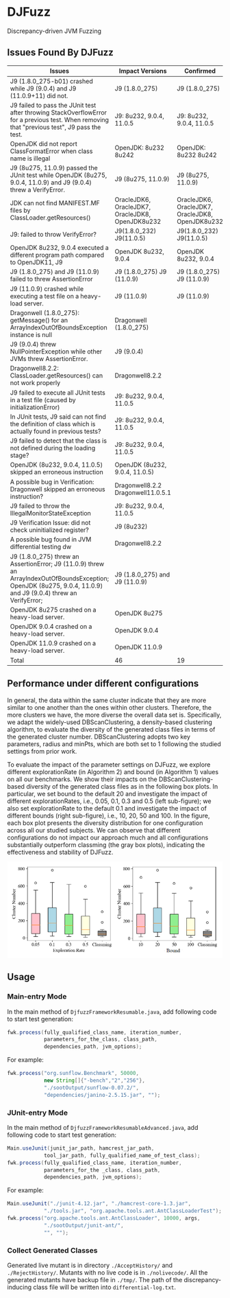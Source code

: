 # DJFuzz
 Discrepancy-driven JVM Fuzzing

## Issues Found By DJFuzz

| Issues                                                       | Impact Versions                                  | Confirmed                                        | Link                                                         |
| ------------------------------------------------------------ | ------------------------------------------------ | ------------------------------------------------ | ------------------------------------------------------------ |
| J9 (1.8.0_275-b01) crashed while J9 (9.0.4) and J9 (11.0.9+11) did not. | J9 (1.8.0_275)                                   | J9 (1.8.0_275)                                   | https://github.com/eclipse/openj9/issues/11683               |
| J9 failed to pass the JUnit test after throwing StackOverflowError for a previous test. When removing that "previous test", J9 pass the test. | J9: 8u232, 9.0.4, 11.0.5                         | J9: 8u232, 9.0.4, 11.0.5                         | https://github.com/eclipse/openj9/issues/9381                |
| OpenJDK did not report ClassFormatError when class name is illegal | OpenJDK: 8u232 8u242                             | OpenJDK: 8u232 8u242                             | https://bugs.java.com/bugdatabase/view_bug.do?bug_id=JDK-8242352 |
| J9 (8u275, 11.0.9) passed the JUnit test while OpenJDK (8u275, 9.0.4, 11.0.9) and J9 (9.0.4) threw a VerifyError. | J9 (8u275, 11.0.9)                               | J9 (8u275, 11.0.9)                               | https://github.com/eclipse/openj9/issues/11684               |
| JDK can not find MANIFEST.MF files by ClassLoader.getResources() | OracleJDK6, OracleJDK7, OracleJDK8, OpenJDK8u232 | OracleJDK6, OracleJDK7, OracleJDK8, OpenJDK8u232 | https://bugs.java.com/bugdatabase/view_bug.do?bug_id=JDK-8244083 |
| J9: failed to throw VerifyError?                             | J9(1.8.0_232) J9(11.0.5)                         | J9(1.8.0_232) J9(11.0.5)                         | https://github.com/eclipse/openj9/issues/9385                |
| OpenJDK 8u232, 9.0.4 executed a different program path compared to OpenJDK11, J9 | OpenJDK 8u232, 9.0.4                             | OpenJDK 8u232, 9.0.4                             | https://bugs.openjdk.java.net/browse/JDK-8259961             |
| J9 (1.8.0_275) and J9 (11.0.9) failed to threw AssertionError | J9 (1.8.0_275)  J9 (11.0.9)                      | J9 (1.8.0_275) J9 (11.0.9)                       | https://github.com/eclipse/openj9/issues/11721               |
| J9 (11.0.9) crashed while executing a test file on a heavy-load server. | J9 (11.0.9)                                      | J9 (11.0.9)                                      | https://github.com/eclipse/openj9/issues/11725               |
| Dragonwell (1.8.0_275): getMessage() for an ArrayIndexOutOfBoundsException instance is null | Dragonwell (1.8.0_275)                           |                                                  | https://github.com/alibaba/dragonwell8/issues/186            |
| J9 (9.0.4) threw NullPointerException while other JVMs threw AssertionError. | J9 (9.0.4)                                       |                                                  | https://github.com/eclipse/openj9/issues/11723               |
| Dragonwell8.2.2: ClassLoader.getResources() can not work properly | Dragonwell8.2.2                                  |                                                  | https://github.com/alibaba/dragonwell8/issues/99             |
| J9 failed to execute all JUnit tests in a test file (caused by initializationError) | J9: 8u232, 9.0.4, 11.0.5                         |                                                  | https://github.com/eclipse/openj9/issues/9357                |
| In JUnit tests, J9 said can not find the definition of class which is actually found in previous tests? | J9: 8u232, 9.0.4, 11.0.5                         |                                                  | https://github.com/eclipse/openj9/issues/9336                |
| J9 failed to detect that the class is not defined during the loading stage? | J9: 8u232, 9.0.4, 11.0.5                         |                                                  | https://github.com/eclipse/openj9/issues/9323                |
| OpenJDK (8u232, 9.0.4, 11.0.5) skipped an erroneous instruction | OpenJDK (8u232, 9.0.4, 11.0.5)                   |                                                  | https://bugs.java.com/bugdatabase/view_bug.do?bug_id=JDK-8243483 |
| A possible bug in Verification: Dragonwell skipped an erroneous instruction? | Dragonwell8.2.2 Dragonwell11.0.5.1               |                                                  | https://github.com/alibaba/dragonwell8/issues/97             |
| J9 failed to throw the IllegalMonitorStateException          | J9: 8u232, 9.0.4, 11.0.5                         |                                                  | https://github.com/eclipse/openj9/issues/9276                |
| J9 Verification Issue: did not check uninitialized register? | J9 (8u232)                                       |                                                  | https://github.com/eclipse/openj9/issues/9271                |
| A possible bug found in JVM differential testing dw          | Dragonwell8.2.2                                  |                                                  | https://github.com/alibaba/dragonwell8/issues/89             |
| J9 (1.8.0_275) threw an AssertionError; J9 (11.0.9) threw an ArrayIndexOutOfBoundsException; OpenJDK (8u275, 9.0.4, 11.0.9) and J9 (9.0.4) threw an VerifyError; | J9 (1.8.0_275) and J9 (11.0.9)                   |                                                  | https://github.com/eclipse/openj9/issues/11685               |
| OpenJDK 8u275 crashed on a heavy-load server.                | OpenJDK 8u275                                    |                                                  | https://bugs.java.com/bugdatabase/view_bug.do?bug_id=JDK-8262342 |
| OpenJDK 9.0.4 crashed on a heavy-load server.                | OpenJDK 9.0.4                                    |                                                  | https://bugs.java.com/bugdatabase/view_bug.do?bug_id=JDK-8262343 |
| OpenJDK 11.0.9 crashed on a heavy-load server.               | OpenJDK 11.0.9                                   |                                                  | http://bugs.java.com/bugdatabase/view_bug.do?bug_id=JDK-8262344 |
| Total                                                        | 46                                               | 19                                               |                                                              |

## Performance under different configurations

In general, the data within the same cluster indicate that they are more similar to one another than the ones within other clusters. Therefore, the more clusters we have, the more diverse the overall data set is. Specifically, we adapt the widely-used DBScanClustering, a density-based clustering algorithm, to evaluate the diversity of the generated class files in terms of the generated cluster number. DBScanClustering adopts two key parameters, radius and minPts, which are both set to 1 following the studied settings from prior work.

To evaluate the impact of the parameter settings on DJFuzz, we explore different explorationRate (in Algorithm 2) and bound (in Algorithm 1) values on all our benchmarks. We show their impacts on the DBScanClustering-based diversity of the generated class files as in the following box plots. In particular, we set bound to the default 20 and investigate the impact of different explorationRates, i.e., 0.05, 0.1, 0.3 and 0.5 (left sub-figure); we also set explorationRate to the default 0.1 and investigate the impact of different bounds (right sub-figure), i.e., 10, 20, 50 and 100. In the figure, each box plot presents the diversity distribution for one configuration across all our studied subjects. We can observe that different configurations do not impact our approach much and all configurations substantially outperform classming (the gray box plots), indicating the effectiveness and stability of DJFuzz. 

![boxplot](figures/boxplot.png)

## Usage

### Main-entry Mode

In the main method of `DjfuzzFrameworkResumable.java`, add following code to start test generation:

```java
fwk.process(fully_qualified_class_name, iteration_number,
            parameters_for_the_class, class_path,
            dependencies_path, jvm_options);
```

For example:

```java
fwk.process("org.sunflow.Benchmark", 50000,
            new String[]{"-bench","2","256"},
            "./sootOutput/sunflow-0.07.2/",
            "dependencies/janino-2.5.15.jar", "");
```

### JUnit-entry Mode

In the main method of `DjfuzzFrameworkResumableAdvanced.java`, add following code to start test generation:

```java
Main.useJunit(junit_jar_path, hamcrest_jar_path,
            tool_jar_path, fully_qualified_name_of_test_class);
fwk.process(fully_qualified_class_name, iteration_number,
            parameters_for_the _class, class_path,
            dependencies_path, jvm_options);
```

For example:

```java
Main.useJunit("./junit-4.12.jar", "./hamcrest-core-1.3.jar",
            "./tools.jar", "org.apache.tools.ant.AntClassLoaderTest");
fwk.process("org.apache.tools.ant.AntClassLoader", 10000, args,
            "./sootOutput/junit-ant/",
            "", "");
```

### Collect Generated Classes

Generated live mutant is in directory `./AcceptHistory/` and `./RejectHistory/`. Mutants with no live code is in `./nolivecode/`. All the generated mutants have backup file in `./tmp/`. The path of the discrepancy-inducing class file will be written into `differential-log.txt`.
